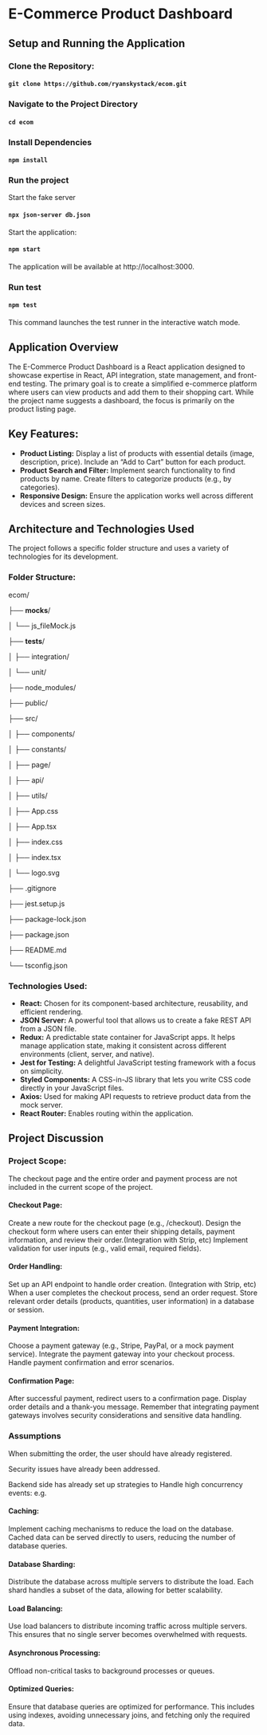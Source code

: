 # E-Commerce Product Dashboard

## Setup and Running the Application

### Clone the Repository:

#### `git clone https://github.com/ryanskystack/ecom.git`

### Navigate to the Project Directory

#### `cd ecom`

### Install Dependencies

#### `npm install`

### Run the project

Start the fake server
#### `npx json-server db.json`

Start the application:
#### `npm start`
The application will be available at http://localhost:3000.

### Run test
#### `npm test`
This command launches the test runner in the interactive watch mode.


## Application Overview

The E-Commerce Product Dashboard is a React application designed to showcase expertise in React, API integration, state management, and front-end testing. The primary goal is to create a simplified e-commerce platform where users can view products and add them to their shopping cart. While the project name suggests a dashboard, the focus is primarily on the product listing page.

## Key Features:

- **Product Listing:** Display a list of products with essential details (image, description, price). Include an “Add to Cart” button for each product.
- **Product Search and Filter:** Implement search functionality to find products by name. Create filters to categorize products (e.g., by categories).
- **Responsive Design:** Ensure the application works well across different devices and screen sizes.

## Architecture and Technologies Used

The project follows a specific folder structure and uses a variety of technologies for its development.

### Folder Structure:

ecom/

├── __mocks__/

│   └── js_fileMock.js

├── __tests__/

│   ├── integration/

│   └── unit/

├── node_modules/

├── public/

├── src/

│   ├── components/

│   ├── constants/

│   ├── page/

│   ├── api/

│   ├── utils/

│   ├── App.css

│   ├── App.tsx

│   ├── index.css

│   ├── index.tsx

│   └── logo.svg

├── .gitignore

├── jest.setup.js

├── package-lock.json

├── package.json

├── README.md

└── tsconfig.json


### Technologies Used:

- **React:** Chosen for its component-based architecture, reusability, and efficient rendering.
- **JSON Server:** A powerful tool that allows us to create a fake REST API from a JSON file.
- **Redux:** A predictable state container for JavaScript apps. It helps manage application state, making it consistent across different environments (client, server, and native).
- **Jest for Testing:** A delightful JavaScript testing framework with a focus on simplicity.
- **Styled Components:** A CSS-in-JS library that lets you write CSS code directly in your JavaScript files.
- **Axios:** Used for making API requests to retrieve product data from the mock server.
- **React Router:** Enables routing within the application.


## Project Discussion

### Project Scope:

The checkout page and the entire order and payment process are not included in the current scope of the project. 

#### Checkout Page:
Create a new route for the checkout page (e.g., /checkout).
Design the checkout form where users can enter their shipping details, payment information, and review their order.(Integration with Strip, etc)
Implement validation for user inputs (e.g., valid email, required fields).

#### Order Handling:
Set up an API endpoint to handle order creation. (Integration with Strip, etc)
When a user completes the checkout process, send an order request.
Store relevant order details (products, quantities, user information) in a database or session.

#### Payment Integration:
Choose a payment gateway (e.g., Stripe, PayPal, or a mock payment service).
Integrate the payment gateway into your checkout process.
Handle payment confirmation and error scenarios.

#### Confirmation Page:
After successful payment, redirect users to a confirmation page.
Display order details and a thank-you message.
Remember that integrating payment gateways involves security considerations and sensitive data handling. 


### Assumptions

When submitting the order, the user should have already registered.

Security issues have already been addressed.

Backend side has already set up strategies to Handle high concurrency events:
e.g. 
#### Caching: 
Implement caching mechanisms to reduce the load on the database. Cached data can be served directly to users, reducing the number of database queries.

#### Database Sharding: 
Distribute the database across multiple servers to distribute the load. Each shard handles a subset of the data, allowing for better scalability.

#### Load Balancing: 
Use load balancers to distribute incoming traffic across multiple servers. This ensures that no single server becomes overwhelmed with requests.

#### Asynchronous Processing: 
Offload non-critical tasks to background processes or queues. 

#### Optimized Queries: 
Ensure that database queries are optimized for performance. This includes using indexes, avoiding unnecessary joins, and fetching only the required data.